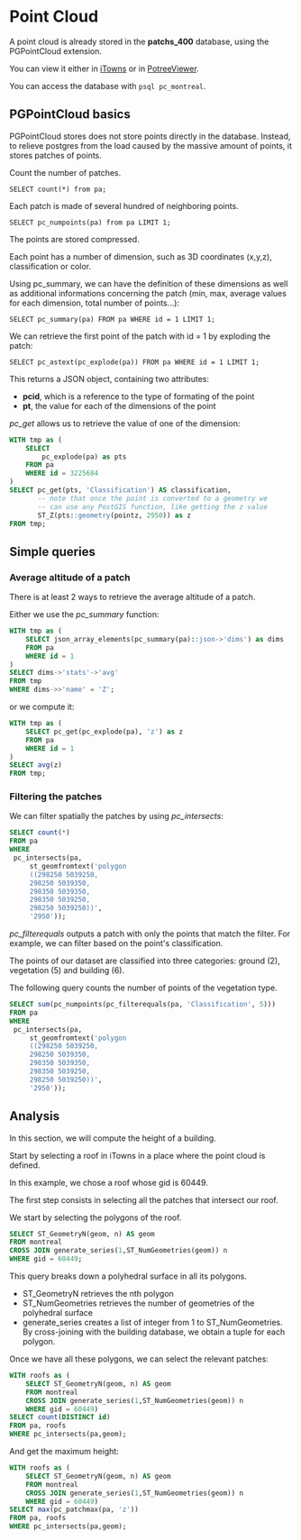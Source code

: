 # Point Cloud

A point cloud is already stored in the **patchs_400** database, using the PGPointCloud extension.

You can view it either in [iTowns](http://3d.oslandia.com/) or in [PotreeViewer](http://3d.oslandia.com/potree/examples/lopocs.html).

You can access the database with `psql pc_montreal`.

## PGPointCloud basics

PGPointCloud stores does not store points directly in the database. Instead, to relieve postgres from the load caused by the massive amount of points, it stores patches of points.

Count the number of patches.

`SELECT count(*) from pa;`

Each patch is made of several hundred of neighboring points.

`SELECT pc_numpoints(pa) from pa LIMIT 1;`

The points are stored compressed.

Each point has a number of dimension, such as 3D coordinates (x,y,z), classification or color.

Using pc_summary, we can have the definition of these dimensions as well as additional informations concerning the patch (min, max, average values for each dimension, total number of points...):

`SELECT pc_summary(pa) FROM pa WHERE id = 1 LIMIT 1;`

We can retrieve the first point of the patch with id = 1 by exploding the patch:

`SELECT pc_astext(pc_explode(pa)) FROM pa WHERE id = 1 LIMIT 1;`

This returns a JSON object, containing two attributes:
* **pcid**, which is a reference to the type of formating of the point
* **pt**, the value for each of the dimensions of the point

*pc_get* allows us to retrieve the value of one of the dimension:

```sql
WITH tmp as (
    SELECT
        pc_explode(pa) as pts
    FROM pa
    WHERE id = 3225684
)
SELECT pc_get(pts, 'Classification') AS classification,
       -- note that once the point is converted to a geometry we
       -- can use any PostGIS function, like getting the z value
       ST_Z(pts::geometry(pointz, 2950)) as z
FROM tmp;
```

## Simple queries

### Average altitude of a patch

There is at least 2 ways to retrieve the average altitude of a patch.

Either we use the *pc_summary* function:

```sql
WITH tmp as (
    SELECT json_array_elements(pc_summary(pa)::json->'dims') as dims
    FROM pa
    WHERE id = 1
)
SELECT dims->'stats'->'avg'
FROM tmp
WHERE dims->>'name' = 'Z';
```

or we compute it:

```sql
WITH tmp as (
    SELECT pc_get(pc_explode(pa), 'z') as z
    FROM pa
    WHERE id = 1
)
SELECT avg(z)
FROM tmp;
```

### Filtering the patches

We can filter spatially the patches by using *pc_intersects*:

```sql
SELECT count(*)
FROM pa
WHERE
 pc_intersects(pa,
     st_geomfromtext('polygon
     ((298250 5039250,
     298250 5039350,
     298350 5039350,
     298350 5039250,
     298250 5039250))',
     '2950'));
```
*pc_filterequals* outputs a patch with only the points that match the filter. For example, we can filter based on the point's classification.

The points of our dataset are classified into three categories: ground (2), vegetation (5) and building (6).

The following query counts the number of points of the vegetation type.

```sql
SELECT sum(pc_numpoints(pc_filterequals(pa, 'Classification', 5)))
FROM pa
WHERE
 pc_intersects(pa,
     st_geomfromtext('polygon
     ((298250 5039250,
     298250 5039350,
     298350 5039350,
     298350 5039250,
     298250 5039250))',
     '2950'));
```

## Analysis

In this section, we will compute the height of a building.

Start by selecting a roof in iTowns in a place where the point cloud is defined.

In this example, we chose a roof whose gid is 60449.

The first step consists in selecting all the patches that intersect our roof.

We start by selecting the polygons of the roof.

```sql
SELECT ST_GeometryN(geom, n) AS geom
FROM montreal
CROSS JOIN generate_series(1,ST_NumGeometries(geom)) n
WHERE gid = 60449;
```

This query breaks down a polyhedral surface in all its polygons.
* ST_GeometryN retrieves the nth polygon
* ST_NumGeometries retrieves the number of geometries of the polyhedral surface
* generate_series creates a list of integer from 1 to ST_NumGeometries. By cross-joining with the building database, we obtain a tuple for each polygon.

Once we have all these polygons, we can select the relevant patches:

```sql
WITH roofs as (
    SELECT ST_GeometryN(geom, n) AS geom
    FROM montreal
    CROSS JOIN generate_series(1,ST_NumGeometries(geom)) n
    WHERE gid = 60449)
SELECT count(DISTINCT id)
FROM pa, roofs
WHERE pc_intersects(pa,geom);
```

And get the maximum height:

```sql
WITH roofs as (
    SELECT ST_GeometryN(geom, n) AS geom
    FROM montreal
    CROSS JOIN generate_series(1,ST_NumGeometries(geom)) n
    WHERE gid = 60449)
SELECT max(pc_patchmax(pa, 'z'))
FROM pa, roofs
WHERE pc_intersects(pa,geom);
```
